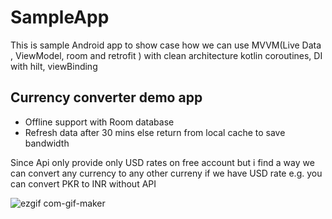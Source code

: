 # SampleApp
This is sample Android app to show case how we can use MVVM(Live Data , ViewModel, room and retrofit ) with clean architecture  kotlin coroutines, DI with hilt, viewBinding


## Currency converter demo app
* Offline support with Room database 
* Refresh data after 30 mins else return from local cache to save bandwidth

Since Api only provide only USD rates on free account but i find a way we can convert any currency to any other curreny if we have USD rate e.g. you can convert PKR to INR without API


![ezgif com-gif-maker](https://user-images.githubusercontent.com/15109704/184496217-8109367a-0518-45b0-afb8-c168c1bb2ea3.gif)
